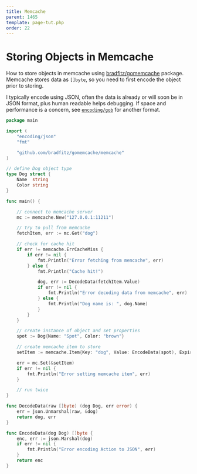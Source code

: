 ```yaml
---
title: Memcache
parent: 1465
template: page-tut.php
order: 22
---
```


# Storing Objects in Memcache

How to store objects in memcache using [bradfitz/gomemcache](https://github.com/bradfitz/gomemcache) package. Memcache stores data as `[]byte`, so you need to first encode the object prior to storing.

I typically encode using JSON, often the data is already or will soon be in JSON format, plus human readable helps debugging. If space and performance is a concern, see [`encoding/gob`](https://golang.org/pkg/encoding/gob/) for another format.

```go
package main

import (
	"encoding/json"
	"fmt"

	"github.com/bradfitz/gomemcache/memcache"
)

// define Dog object type
type Dog struct {
	Name  string
	Color string
}

func main() {

	// connect to memcache server
	mc := memcache.New("127.0.0.1:11211")

	// try to pull from memcache
	fetchItem, err := mc.Get("dog")

	// check for cache hit
	if err != memcache.ErrCacheMiss {
		if err != nil {
			fmt.Println("Error fetching from memcache", err)
		} else {
			fmt.Println("Cache hit!")

			dog, err := DecodeData(fetchItem.Value)
			if err != nil {
				fmt.Println("Error decoding data from memcache", err)
			} else {
				fmt.Println("Dog name is: ", dog.Name)
			}
		}
	}

	// create instance of object and set properties
	spot := Dog{Name: "Spot", Color: "brown"}

	// create memcache item to store
	setItem := memcache.Item{Key: "dog", Value: EncodeData(spot), Expiration: 300}

	err = mc.Set(&setItem)
	if err != nil {
		fmt.Println("Error setting memcache item", err)
	}

	// run twice
}

func DecodeData(raw []byte) (dog Dog, err error) {
	err = json.Unmarshal(raw, &dog)
	return dog, err
}

func EncodeData(dog Dog) []byte {
	enc, err := json.Marshal(dog)
	if err != nil {
		fmt.Println("Error encoding Action to JSON", err)
	}
	return enc
}
```
